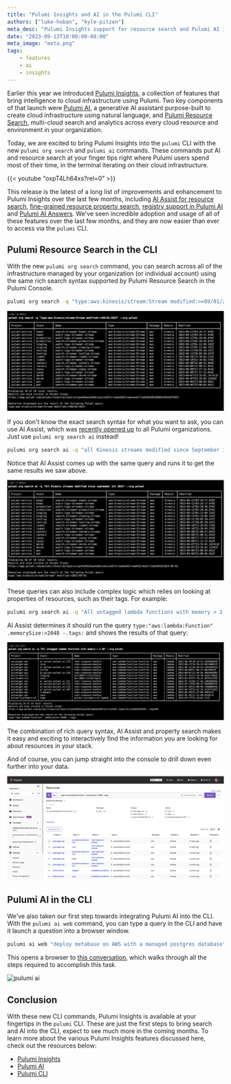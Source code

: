 ```yaml
---
title: "Pulumi Insights and AI in the Pulumi CLI"
authors: ["luke-hoban", "kyle-pitzen"]
meta_desc: "Pulumi Insights support for resource search and Pulumi AI is now available via the `pulumi` CLI"
date: "2023-09-13T10:00:00-08:00"
meta_image: "meta.png"
tags:
    - features
    - ai
    - insights
---
```


Earlier this year we introduced [Pulumi Insights](/blog/pulumi-insights/), a collection of features that bring intelligence to cloud infrastructure using Pulumi.  Two key components of that launch were [Pulumi AI](/blog/pulumi-ai/), a generative AI assistant purpose-built to create cloud infrastructure using natural language, and [Pulumi Resource Search](/blog/resource-search/), multi-cloud search and analytics across every cloud resource and environment in your organization.

Today, we are excited to bring Pulumi Insights into the `pulumi` CLI with the new `pulumi org search` and `pulumi ai` commands. These commands put AI and resource search at your finger tips right where Pulumi users spend most of their time, in the terminal iterating on their cloud infrastructure.

{{< youtube "oxpT4Lh64xs?rel=0" >}}

This release is the latest of a long list of improvements and enhancement to Pulumi Insights over the last few months, including [AI Assist for resource search](/blog/ai-assist-improvements/), [fine-grained resource property search](/blog/property-search/), [registry support in Pulumi AI](/blog/leveling-up-pulumi-ai-with-the-pulumi-registry/) and [Pulumi AI Answers](/ai/answers). We've seen incredible adoption and usage of all of these features over the last few months, and they are now easier than ever to access via the `pulumi` CLI.

## Pulumi Resource Search in the CLI

With the new `pulumi org search` command, you can search across all of the infrastructure managed by your organization (or individual account) using the same rich search syntax supported by Pulumi Resource Search in the Pulumi Console.

```bash
pulumi org search -q "type:aws:kinesis/stream:Stream modified:>=09/01/2023" --org my-org
```

![org search](./orgsearch.png)

If you don't know the exact search syntax for what you want to ask, you can use AI Assist, which was [recently opened up](/blog/ai-assist-improvements/) to all Pulumi organizations.  Just use `pulumi org search ai` instead!

```bash
pulumi org search ai -q "all Kinesis streams modified since September 1st 2023"  --org my-org
```

Notice that AI Assist comes up with the same query and runs it to get the same results we saw above.

![org search ai](./orgsearchai.png)

These queries can also include complex logic which relies on looking at properties of resources, such as their tags.  For example:

```bash
pulumi org search ai -q "All untagged lambda functions with memory > 2 GB" --org my-org
```

AI Assist determines it should run the query `type:"aws:lambda:Function" .memorySize:>2048 -.tags:` and shows the results of that query:

![org search ai](./orgsearchaiproperties.png)

The combination of rich query syntax, AI Assist and property search makes it easy and exciting to interactively find the information you are looking for about resources in your stack.

And of course, you can jump straight into the console to drill down even further into your data.

![org search ai](./consolesearch.png)

## Pulumi AI in the CLI

We've also taken our first step towards integrating Pulumi AI into the CLI.  With the `pulumi ai web` command, you can type a query in the CLI and have it launch a question into a browser window.

```bash
pulumi ai web "deploy metabase on AWS with a managed postgres database"
```

This opens a browser to [this conversation](/ai/conversations/7a4fc573-c34f-4aa7-be3a-448605f98d12?autoSubmit=true&language=TypeScript&prompt=deploy+metabase+on+AWS+in+a+container+with+a+managed+postgres+database), which walks through all the steps required to accomplish this task.

![pulumi ai](https://www.pulumi.com/uploads/content/blog/pulumi-insights-ai-cli/pulumiaiweb.gif)

## Conclusion

With these new CLI commands, Pulumi Insights is available at your fingertips in the `pulumi` CLI.  These are just the first steps to bring search and AI into the CLI, expect to see much more in the coming months.  To learn more about the various Pulumi Insights features discussed here, check out the resources below:

* [Pulumi Insights](/docs/pulumi-cloud/insights/)
* [Pulumi AI](/ai)
* [Pulumi CLI](/docs/cli/commands/)
